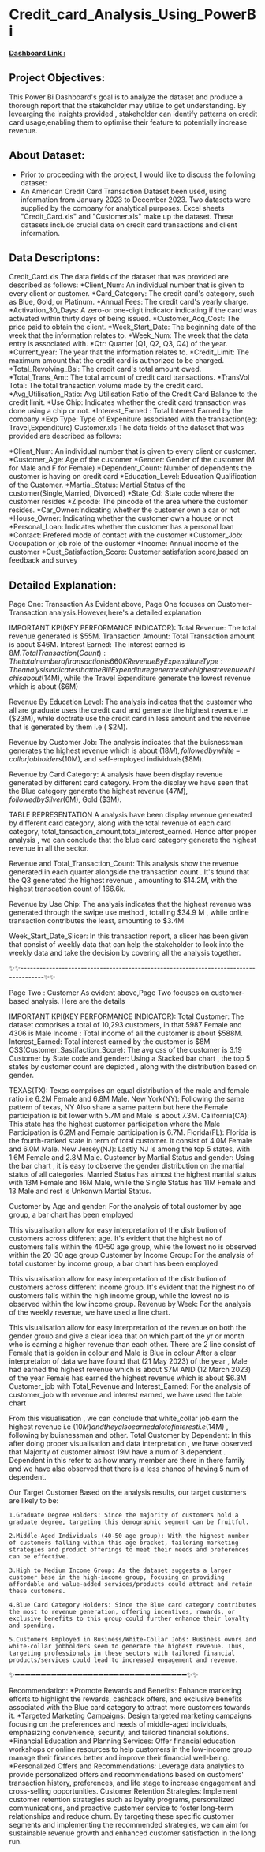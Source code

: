 # Credit_card_Analysis_Using_PowerBi
<u>**Dashboard Link :**</u>

## Project Objectives:
This Power Bi Dashboard's goal is to analyze the dataset and produce a thorough report that the stakeholder may utilize to get understanding.
By levearging the insights provided , stakeholder can identify patterns on credit card usage,enabling them to optimise their feature to potentially increase revenue.

## About Dataset:
* Prior to proceeding with the project, I would like to discuss the following dataset:
* An American Credit Card Transaction Dataset been used, using information from January 2023 to December 2023.
Two datasets were supplied by the company for analytical purposes. Excel sheets "Credit_Card.xls" and "Customer.xls" make up the dataset. These datasets include crucial data on credit card transactions and client information.
## Data Descriptons:
Credit_Card.xls
The data fields of the dataset that was provided are described as follows:
*Client_Num: An individual number that is given to every client or customer.
*Card_Category: The credit card's category, such as Blue, Gold, or Platinum.
*Annual Fees: The credit card's yearly charge. *Activation_30_Days: A zero-or one-digit indicator indicating if the card was activated within thirty days of being issued.
*Customer_Acq_Cost: The price paid to obtain the client.
*Week_Start_Date: The beginning date of the week that the information relates to.
*Week_Num: The week that the data entry is associated with.
*Qtr: Quarter (Q1, Q2, Q3, Q4) of the year.
*Current_year: The year that the information relates to. *Credit_Limit: The maximum amount that the credit card is authorized to be charged.
*Total_Revolving_Bal: The credit card's total amount owed.
*Total_Trans_Amt: The total amount of credit card transactions.
*TransVol Total: The total transaction volume made by the credit card.
*Avg_Utilisation_Ratio: Avg Utilisation Ratio of the Credit Card Balance to the credit limit.
*Use Chip: Indicates whether the credit card transaction was done using a chip or not.
*Interest_Earned : Total Interest Earned by the company
*Exp Type: Type of Expeniture associated with the transaction(eg: Travel,Expenditure)
Customer.xls
The data fields of the dataset that was provided are described as follows:

*Client_Num: An individual number that is given to every client or customer.
*Customer_Age: Age of the customer
*Gender: Gender of the customer (M for Male and F for Female)
*Dependent_Count: Number of dependents the customer is having on credit card
*Education_Level: Education Qualification of the Customer.
*Martial_Status: Martial Status of the customer(Single,Married, Divorced)
*State_Cd: State code where the customer resides
*Zipcode: The pincode of the area where the customer resides.
*Car_Owner:Indicating whether the customer own a car or not
*House_Owner: Indicating whether the customer own a house or not
*Personal_Loan: Indicates whether the customer has a personal loan
*Contact: Prefered mode of contact with the customer
*Customer_Job: Occupation or job role of the customer
*Income: Annual income of the customer
*Cust_Satisfaction_Score: Customer satisfation score,based on feedback and survey
## Detailed Explanation:
Page One: Transaction
As Evident above, Page One focuses on Customer-Transaction analysis.However,here's a detailed explanation

IMPORTANT KPI(KEY PERFORMANCE INDICATOR):
Total Revenue: The total revenue generated is $55M.
Transaction Amount: Total Transaction amount is about $46M.
Interest Earned: The interest earned is $8M.
Total Transaction(Count): The total number of transaction is 660K
Revenue By Expenditure Type:
The analysis indicates that the Bill Expenditure generates the highest revenue which is about ($14M), while the Travel Expenditure generate the lowest revenue which is about ($6M)

Revenue By Education Level:
The analysis indicates that the customer who all are graduate uses the credit card and generate the highest revenue i.e ($23M), while doctrate use the credit card in less amount and the revenue that is generated by them i.e ( $2M).

Revenue by Customer Job:
The analysis indicates that the buisnessman generates the highest revenue which is about ($18M) , followed by white-collar jobholders($10M), and self-employed individuals($8M).

Revenue by Card Category:
A analysis have been display revenue generated by different card category. From the display we have seen that the Blue category generate the highest revenue ($47M), followed by Silver ($6M), Gold ($3M).

TABLE REPRESENTATION
A analysis have been display revenue generated by different card category, along with the total revenue of each card category, total_tansaction_amount,total_interest_earned. Hence after proper analysis , we can conclude that the blue card category generate the highest revenue in all the sector.

Revenue and Total_Transaction_Count:
This analysis show the revenue generated in each quarter alongside the transaction count . It's found that the Q3 generated the highest revenue , amounting to $14.2M, with the highest transcation count of 166.6k.

Revenue by Use Chip:
The analysis indicates that the highest revenue was generated through the swipe use method , totalling $34.9 M , while online transaction contributes the least, amounting to $3.4M

Week_Start_Date_Slicer:
In this transaction report, a slicer has been given that consist of weekly data that can help the stakeholder to look into the weekly data and take the decision by covering all the analysis together.

✨✨-------------------------------------------------------------------------------------✨✨

Page Two : Customer
As evident above,Page Two focuses on customer-based analysis. Here are the details

IMPORTANT KPI(KEY PERFORMANCE INDICATOR):
Total Customer: The dataset comprises a total of 10,293 customers, in that 5987 Female and 4306 is Male
Income : Total income of all the customer is about $588M.
Interest_Earned: Total interest earned by the customer is $8M
CSS(Customer_Sastifaction_Score): The avg css of the customer is 3.19
Customer by State code and gender:
Using a Stacked bar chart , the top 5 states by customer count are depicted , along with the distribution based on gender.

TEXAS(TX): Texas comprises an equal distribution of the male and female ratio i.e 6.2M Female and 6.8M Male.
New York(NY): Following the same pattern of texas, NY Also share a same pattern but here the Female participation is bit lower with 5.7M and Male is about 7.3M.
California(CA): This state has the highest customer participation where the Male Participation is 6.2M and Female participation is 6.7M.
Florida(FL): Florida is the fourth-ranked state in term of total customer. it consist of 4.0M Female and 6.0M Male.
New Jersey(NJ): Lastly NJ is among the top 5 states, with 1.6M Female and 2.8M Male.
Customer by Martial Status and gender:
Using the bar chart , it is easy to observe the gender distribution on the martial status of all categories. Married Status has almost the highest martial status with 13M Female and 16M Male, while the Single Status has 11M Female and 13 Male and rest is Unkonwn Martial Status.

Customer by Age and gender:
For the analysis of total customer by age group, a bar chart has been employed

This visualisation allow for easy interpretation of the distribution of customers across different age. It's evident that the highest no of customers falls within the 40-50 age group, while the lowest no is observed within the 20-30 age group
Customer by Income Group:
For the analysis of total customer by income group, a bar chart has been employed

This visualisation allow for easy interpretation of the distribution of customers across different income group. It's evident that the highest no of customers falls within the high income group, while the lowest no is observed within the low income group.
Revenue by Week:
For the analysis of the weekly revenue, we have used a line chart.

This visualisation allow for easy interpretation of the revenue on both the gender grouo and give a clear idea that on which part of the yr or month who is earning a higher revenue than each other.
There are 2 line consist of Female that is golden in colour and Male is Blue in colour
After a clear interpretaion of data we have found that (21 May 2023) of the year , Male had earned the highest revenue which is about $7M AND (12 March 2023) of the year Female has earned the highest revenue which is about $6.3M
Customer_job with Total_Revenue and Interest_Earned:
For the analysis of customer_job with revenue and interest earned, we have used the table chart

From this visualisation , we can conclude that white_collar job earn the highest revenue i.e ($10M) and they also earned a lot of interest i.e($14M) , following by buisnessman and other.
Total Customer by Dependent:
In this after doing proper visualisation and data interpretation , we have observed that Majority of customer almost 19M have a num of 3 dependent . Dependent in this refer to as how many member are there in there family and we have also observed that there is a less chance of having 5 num of dependent.

Our Target Customer
Based on the analysis results, our target customers are likely to be:

    1.Graduate Degree Holders: Since the majority of customers hold a graduate degree, targeting this demographic segment can be fruitful.

    2.Middle-Aged Individuals (40-50 age group): With the highest number of customers falling within this age bracket, tailoring marketing strategies and product offerings to meet their needs and preferences can be effective.

    3.High to Medium Income Group: As the dataset suggests a larger customer base in the high-income group, focusing on providing affordable and value-added services/products could attract and retain these customers.

    4.Blue Card Category Holders: Since the Blue card category contributes the most to revenue generation, offering incentives, rewards, or exclusive benefits to this group could further enhance their loyalty and spending.

    5.Customers Employed in Business/White-Collar Jobs: Business ownrs and white-collar jobholders seem to generate the highest revenue. Thus, targeting professionals in these sectors with tailored financial products/services could lead to increased engagement and revenue.

✨➖➖➖➖➖➖➖➖➖➖➖➖➖➖➖➖➖➖➖➖➖➖➖➖➖➖➖➖➖➖➖➖➖✨✨

Recommendation:
*Promote Rewards and Benefits: Enhance marketing efforts to highlight the rewards, cashback offers, and exclusive benefits associated with the Blue card category to attract more customers towards it.
*Targeted Marketing Campaigns: Design targeted marketing campaigns focusing on the preferences and needs of middle-aged individuals, emphasizing convenience, security, and tailored financial solutions.
*Financial Education and Planning Services: Offer financial education workshops or online resources to help customers in the low-income group manage their finances better and improve their financial well-being.
*Personalized Offers and Recommendations: Leverage data analytics to provide personalized offers and recommendations based on customers' transaction history, preferences, and life stage to increase engagement and cross-selling opportunities.
Customer Retention Strategies: Implement customer retention strategies such as loyalty programs, personalized communications, and proactive customer service to foster long-term relationships and reduce churn.
By targeting these specific customer segments and implementing the recommended strategies, we can aim for sustainable revenue growth and enhanced customer satisfaction in the long run.
